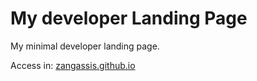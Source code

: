 # My developer Landing Page

My minimal developer landing page.

Access in: [zangassis.github.io](https://zangassis.github.io/)